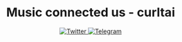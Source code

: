 
<div id="header" align="center">
	<h1>Music connected us - curltai</h1>
</div>

<div id="socials" align="center">
	<a href="[twitter-url](https://twitter.com/vertlyu)">
		<img src="https://img.shields.io/badge/Twitter-blue?style=for-the-badge&logo=twitter&logoColor=white" alt="Twitter"/>
	</a>
	<a href= [telegram-url](https://t.me/vertlyu) >
		<img src="https://img.shields.io/badge/Telegram-blue?style=for-the-badge&logo=telegram&logoColor=white" alt="Telegram"/>
	</a>
</div>

